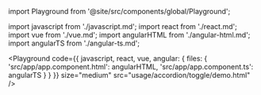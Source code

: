 import Playground from '@site/src/components/global/Playground';

import javascript from './javascript.md';
import react from './react.md';
import vue from './vue.md';
import angularHTML from './angular-html.md';
import angularTS from './angular-ts.md';

<Playground
  code={{
    javascript,
    react,
    vue,
    angular: {
      files: {
        'src/app/app.component.html': angularHTML,
        'src/app/app.component.ts': angularTS
      }
    }
  }}
  size="medium"
  src="usage/accordion/toggle/demo.html"
/>
